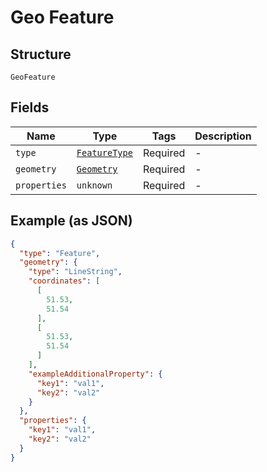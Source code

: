 
# Geo Feature

## Structure

`GeoFeature`

## Fields

| Name | Type | Tags | Description |
|  --- | --- | --- | --- |
| `type` | [`FeatureType`](../../doc/models/feature-type.md) | Required | - |
| `geometry` | [`Geometry`](../../doc/models/containers/geometry.md) | Required | - |
| `properties` | `unknown` | Required | - |

## Example (as JSON)

```json
{
  "type": "Feature",
  "geometry": {
    "type": "LineString",
    "coordinates": [
      [
        51.53,
        51.54
      ],
      [
        51.53,
        51.54
      ]
    ],
    "exampleAdditionalProperty": {
      "key1": "val1",
      "key2": "val2"
    }
  },
  "properties": {
    "key1": "val1",
    "key2": "val2"
  }
}
```

